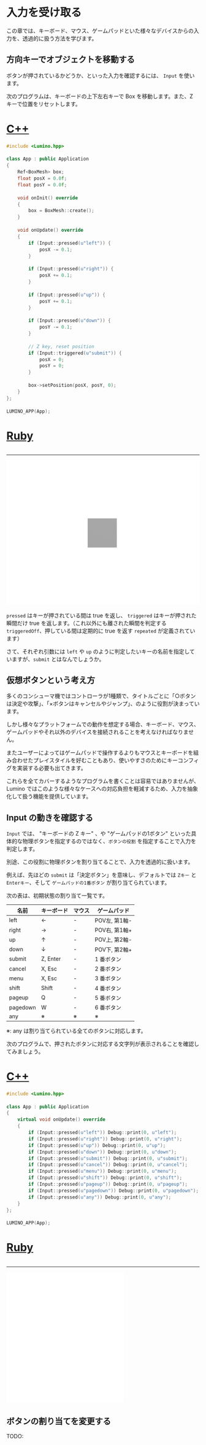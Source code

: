 入力を受け取る
==========

この章では、キーボード、マウス、ゲームパッドといた様々なデバイスからの入力を、透過的に扱う方法を学びます。

方向キーでオブジェクトを移動する
--------------------

ボタンが押されているかどうか、といった入力を確認するには、 `Input` を使います。

次のプログラムは、キーボードの上下左右キーで Box を移動します。また、Z キーで位置をリセットします。

# [C++](#tab/lang-cpp)
```cpp
#include <Lumino.hpp>

class App : public Application
{
    Ref<BoxMesh> box;
    float posX = 0.0f;
    float posY = 0.0f;

    void onInit() override
    {
        box = BoxMesh::create();
    }

    void onUpdate() override
    {
        if (Input::pressed(u"left")) {
            posX -= 0.1;
        }

        if (Input::pressed(u"right")) {
            posX += 0.1;
        }

        if (Input::pressed(u"up")) {
            posY += 0.1;
        }

        if (Input::pressed(u"down")) {
            posY -= 0.1;
        }

        // Z key, reset position
        if (Input::triggered(u"submit")) {
            posX = 0;
            posY = 0;
        }

        box->setPosition(posX, posY, 0);
    }
};

LUMINO_APP(App);
```
# [Ruby](#tab/lang-ruby)
```ruby
```
---


![](img/input-1.gif)

`pressed` はキーが押されている間は true を返し、 `triggered` はキーが押された瞬間だけ true を返します。（これ以外にも離された瞬間を判定する `triggeredOff`、押している間は定期的に true を返す `repeated` が定義されています）

さて、それぞれ引数には `left` や `up` のように判定したいキーの名前を指定していますが、`submit` とはなんでしょうか。


仮想ボタンという考え方
----------

多くのコンシューマ機ではコントローラが1種類で、タイトルごとに「○ボタンは決定や攻撃」、「×ボタンはキャンセルやジャンプ」、のように役割が決まっています。

しかし様々なプラットフォームでの動作を想定する場合、キーボード、マウス、ゲームパッドやそれ以外のデバイスを接続されることを考えなければなりません。

またユーザーによってはゲームパッドで操作するよりもマウスとキーボードを組み合わせたプレイスタイルを好むこともあり、使いやすさのためにキーコンフィグを実装する必要も出てきます。

これらを全てカバーするようなプログラムを書くことは容易ではありませんが、Lumino ではこのような様々なケースへの対応負担を軽減するため、入力を抽象化して扱う機能を提供しています。


Input の動きを確認する
----------

`Input` では、 "キーボードの Z キー" 、や "ゲームパッドの1ボタン" といった具体的な物理ボタンを指定するのではなく、`ボタンの役割` を指定することで入力を判定します。

別途、この役割に物理ボタンを割り当てることで、入力を透過的に扱います。

例えば、先ほどの `submit` は「決定ボタン」を意味し、デフォルトでは `Zキー` と `Enterキー`、そして `ゲームパッドの1番ボタン` が割り当てられています。

次の表は、初期状態の割り当て一覧です。

| 名前 | キーボード | マウス | ゲームパッド  |
|------------------|------------|--------|---------------|
| left             | ← | -      | POV左, 第1軸- |
| right            | → | -      | POV右, 第1軸+ |
| up               | ↑ | -      | POV上, 第2軸- |
| down             | ↓ | -      | POV下, 第2軸+ |
| submit           | Z, Enter     | -      | 1 番ボタン    |
| cancel           | X, Esc | -      | 2 番ボタン    |
| menu             | X, Esc | -      | 3 番ボタン    |
| shift            | Shift | -      | 4 番ボタン    |
| pageup           | Q | -      | 5 番ボタン    |
| pagedown         | W | -      | 6 番ボタン    |
| any              | ※ | ※     | ※            |

※: any は割り当てられている全てのボタンに対応します。

次のプログラムで、押されたボタンに対応する文字列が表示されることを確認してみましょう。

# [C++](#tab/lang-cpp)
```cpp
#include <Lumino.hpp>

class App : public Application
{
    virtual void onUpdate() override
    {
        if (Input::pressed(u"left")) Debug::print(0, u"left");
        if (Input::pressed(u"right")) Debug::print(0, u"right");
        if (Input::pressed(u"up")) Debug::print(0, u"up");
        if (Input::pressed(u"down")) Debug::print(0, u"down");
        if (Input::pressed(u"submit")) Debug::print(0, u"submit");
        if (Input::pressed(u"cancel")) Debug::print(0, u"cancel");
        if (Input::pressed(u"menu")) Debug::print(0, u"menu");
        if (Input::pressed(u"shift")) Debug::print(0, u"shift");
        if (Input::pressed(u"pageup")) Debug::print(0, u"pageup");
        if (Input::pressed(u"pagedown")) Debug::print(0, u"pagedown");
        if (Input::pressed(u"any")) Debug::print(0, u"any");
    }
};

LUMINO_APP(App);
```
# [Ruby](#tab/lang-ruby)
```ruby
```
---

![](img/input-2.gif)


ボタンの割り当てを変更する
----------

TODO:

